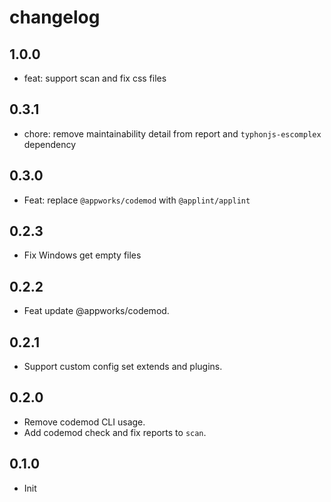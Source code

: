 # changelog

## 1.0.0

- feat: support scan and fix css files

## 0.3.1

- chore: remove maintainability detail from report and `typhonjs-escomplex` dependency

## 0.3.0

- Feat: replace `@appworks/codemod` with `@applint/applint`

## 0.2.3

- Fix Windows get empty files

## 0.2.2

- Feat update @appworks/codemod.

## 0.2.1

- Support custom config set extends and plugins.

## 0.2.0

- Remove codemod CLI usage.
- Add codemod check and fix reports to `scan`.

## 0.1.0

- Init
